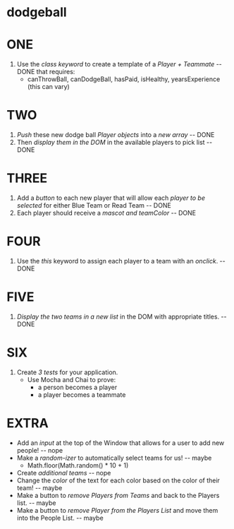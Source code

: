 # dodgeball

# ONE 
1. Use the *class keyword* to create a template of a *Player + Teammate* -- DONE
   that requires:
    * canThrowBall, canDodgeBall, hasPaid, isHealthy, yearsExperience (this can vary)

# TWO
1. *Push* these new dodge ball *Player objects* into a *new array*  -- DONE
2. Then *display them in the DOM* in the available players to pick list -- DONE

# THREE 
1. Add a *button* to each new player that will allow each *player to be selected* for either Blue Team or Read Team -- DONE
2. Each player should receive a *mascot and teamColor* -- DONE

# FOUR
1. Use the *this* keyword to assign each player to a team with an *onclick*. -- DONE

# FIVE
1. *Display the two teams in a new list* in the DOM with appropriate titles. -- DONE

# SIX
1. Create *3 tests* for your application.  
    * Use Mocha and Chai to prove:
      * a person becomes a player
      * a player becomes a teammate

# EXTRA
* Add an *input* at the top of the Window that allows for a user to add new people! -- nope
* Make a *random-izer* to automatically select teams for us! -- maybe
  * Math.floor(Math.random() * 10 + 1)
* Create *additional teams* -- nope
* Change the *color* of the text for each color based on the color of their team! -- maybe
* Make a button to *remove Players from Teams* and back to the Players list. -- maybe
* Make a button to *remove Player from the Players List* and move them into the People List. -- maybe